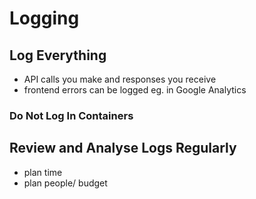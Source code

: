 # Logging

## Log Everything

* API calls you make and responses you receive
* frontend errors can be logged eg. in Google Analytics

### Do Not Log In Containers



## Review and Analyse Logs Regularly

* plan time
* plan people/ budget
